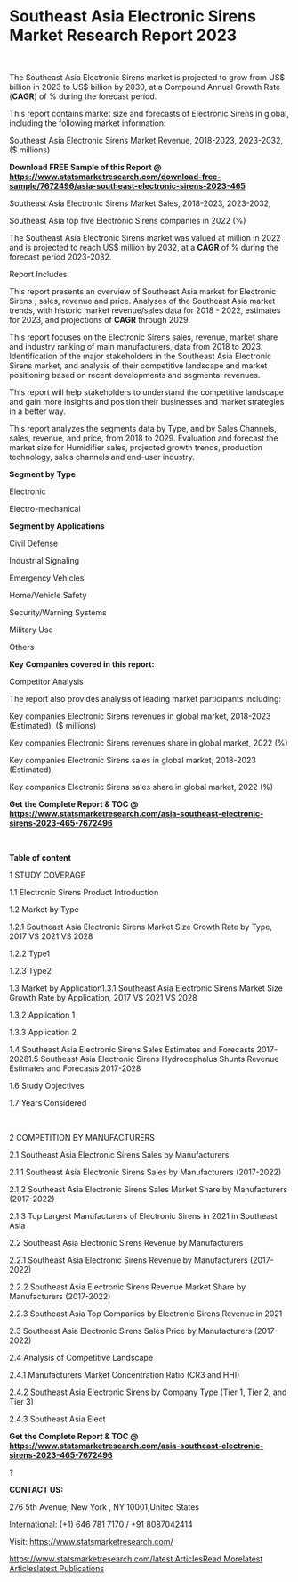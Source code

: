 <h1>Southeast Asia Electronic Sirens Market Research Report 2023</h1><br/><p>The Southeast Asia Electronic Sirens market is projected to grow from US$ billion in 2023 to US$ billion by 2030, at a Compound Annual Growth Rate (<strong>CAGR</strong>) of % during the forecast period.</p>
 
 
 
 <p>This report contains market size and forecasts of Electronic Sirens in global, including the following market information:</p>
 
 
 
 <p>Southeast Asia Electronic Sirens Market Revenue, 2018-2023, 2023-2032, ($ millions)</p>
 
 
 
 <p><strong>Download FREE Sample of this Report @ <a href="https://www.statsmarketresearch.com/download-free-sample/7672496/asia-southeast-electronic-sirens-2023-465">https://www.statsmarketresearch.com/download-free-sample/7672496/asia-southeast-electronic-sirens-2023-465</a></strong></p>
 
 
 
 <p>Southeast Asia Electronic Sirens Market Sales, 2018-2023, 2023-2032,</p>
 
 
 
 <p>Southeast Asia top five Electronic Sirens companies in 2022 (%)</p>
 
 
 
 <p>The Southeast Asia Electronic Sirens market was valued at million in 2022 and is projected to reach US$ million by 2032, at a <strong>CAGR</strong> of % during the forecast period 2023-2032.</p>
 
 
 
 <p>Report Includes</p>
 
 
 
 <p>This report presents an overview of Southeast Asia market for Electronic Sirens , sales, revenue and price. Analyses of the Southeast Asia market trends, with historic market revenue/sales data for 2018 - 2022, estimates for 2023, and projections of <strong>CAGR</strong> through 2029.</p>
 
 
 
 <p>This report focuses on the Electronic Sirens sales, revenue, market share and industry ranking of main manufacturers, data from 2018 to 2023. Identification of the major stakeholders in the Southeast Asia Electronic Sirens market, and analysis of their competitive landscape and market positioning based on recent developments and segmental revenues.</p>
 
 
 
 <p>This report will help stakeholders to understand the competitive landscape and gain more insights and position their businesses and market strategies in a better way.</p>
 
 
 
 <p>This report analyzes the segments data by Type, and by Sales Channels, sales, revenue, and price, from 2018 to 2029. Evaluation and forecast the market size for Humidifier sales, projected growth trends, production technology, sales channels and end-user industry.</p>
 
 
 
 <p><strong>Segment by Type</strong></p>
 
 
 
 <p>Electronic</p>
 
 
 
 <p>Electro-mechanical</p>
 
 
 
 <p><strong>Segment <strong><strong>by Applications</strong></strong></strong></p>
 
 
 
 <p>Civil Defense</p>
 
 
 
 <p>Industrial Signaling</p>
 
 
 
 <p>Emergency Vehicles</p>
 
 
 
 <p>Home/Vehicle Safety</p>
 
 
 
 <p>Security/Warning Systems</p>
 
 
 
 <p>Military Use</p>
 
 
 
 <p>Others</p>
 
 
 
 <p><strong>Key Companies covered in this report:</strong></p>
 
 
 
 <p>Competitor Analysis</p>
 
 
 
 <p>The report also provides analysis of leading market participants including:</p>
 
 
 
 <p>Key companies Electronic Sirens revenues in global market, 2018-2023 (Estimated), ($ millions)</p>
 
 
 
 <p>Key companies Electronic Sirens revenues share in global market, 2022 (%)</p>
 
 
 
 <p>Key companies Electronic Sirens sales in global market, 2018-2023 (Estimated),</p>
 
 
 
 <p>Key companies Electronic Sirens sales share in global market, 2022 (%)</p>
 
 
 
 <div><b>Get the Complete Report & TOC @ <a href="https://www.statsmarketresearch.com/asia-southeast-electronic-sirens-2023-465-7672496">https://www.statsmarketresearch.com/asia-southeast-electronic-sirens-2023-465-7672496</a></b></div>
 
 
 
 <p><br />
 
 <b>Table of content</b></p>
 
 
 
 <p>1 STUDY COVERAGE<br />
 
 1.1 Electronic Sirens Product Introduction<br />
 
 1.2 Market by Type<br />
 
 1.2.1 Southeast Asia Electronic Sirens Market Size Growth Rate by Type, 2017 VS 2021 VS 2028<br />
 
 1.2.2 Type1<br />
 
 1.2.3 Type2<br />
 
 1.3 Market by Application1.3.1 Southeast Asia Electronic Sirens Market Size Growth Rate by Application, 2017 VS 2021 VS 2028<br />
 
 1.3.2 Application 1<br />
 
 1.3.3 Application 2<br />
 
 1.4 Southeast Asia Electronic Sirens Sales Estimates and Forecasts 2017-20281.5 Southeast Asia Electronic Sirens Hydrocephalus Shunts Revenue Estimates and Forecasts 2017-2028<br />
 
 1.6 Study Objectives<br />
 
 1.7 Years Considered<br />
 
 <br />
 
 2 COMPETITION BY MANUFACTURERS<br />
 
 2.1 Southeast Asia Electronic Sirens Sales by Manufacturers<br />
 
 2.1.1 Southeast Asia Electronic Sirens Sales by Manufacturers (2017-2022)<br />
 
 2.1.2 Southeast Asia Electronic Sirens Sales Market Share by Manufacturers (2017-2022)<br />
 
 2.1.3 Top Largest Manufacturers of Electronic Sirens in 2021 in Southeast Asia<br />
 
 2.2 Southeast Asia Electronic Sirens Revenue by Manufacturers<br />
 
 2.2.1 Southeast Asia Electronic Sirens Revenue by Manufacturers (2017-2022)<br />
 
 2.2.2 Southeast Asia Electronic Sirens Revenue Market Share by Manufacturers (2017-2022)<br />
 
 2.2.3 Southeast Asia Top Companies by Electronic Sirens Revenue in 2021<br />
 
 2.3 Southeast Asia Electronic Sirens Sales Price by Manufacturers (2017-2022)<br />
 
 2.4 Analysis of Competitive Landscape<br />
 
 2.4.1 Manufacturers Market Concentration Ratio (CR3 and HHI)<br />
 
 2.4.2 Southeast Asia Electronic Sirens by Company Type (Tier 1, Tier 2, and Tier 3)<br />
 
 2.4.3 Southeast Asia Elect</p>
 
 
 
 <div><b>Get the Complete Report & TOC @ <a href="https://www.statsmarketresearch.com/asia-southeast-electronic-sirens-2023-465-7672496">https://www.statsmarketresearch.com/asia-southeast-electronic-sirens-2023-465-7672496</a></b></div>
 
 
 
 <p>? </p>
 
 
 
 <p><b>CONTACT US:</b><br />
 
 276 5th Avenue, New York , NY 10001,United States<br />
 
 International: (+1) 646 781 7170 / +91 8087042414<br />
 
 Visit: <a href="https://www.statsmarketresearch.com/">https://www.statsmarketresearch.com/</a><br />
 
 <a href="https://gyeongbokgung.com">https://www.statsmarketresearch.com/</a><a href="https://hallyeomaritime.com">latest Articles</a><a href="https://jingwansa.com">Read More</a><a href="https://nguoiviet.jp/">latest Articles</a><a href="https://www.intelmarketresearch.com/">latest Publications</a></p>